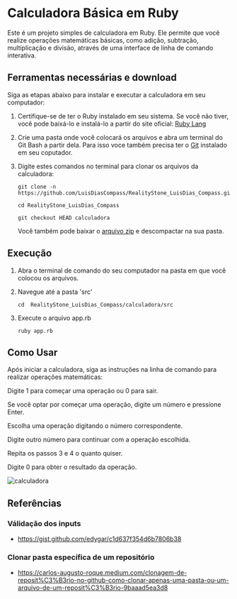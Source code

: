 # Calculadora Básica em Ruby

Este é um projeto simples de calculadora em Ruby. Ele permite que você realize operações matemáticas básicas, como adição, subtração, multiplicação e divisão, através de uma interface de linha de comando interativa.

## Ferramentas necessárias e download

Siga as etapas abaixo para instalar e executar a calculadora em seu computador:

1. Certifique-se de ter o Ruby instalado em seu sistema. Se você não tiver, você pode baixá-lo e instalá-lo a partir do site oficial: [Ruby Lang](https://www.ruby-lang.org/)

2. Crie uma pasta onde você colocará os arquivos e abra um terminal do Git Bash a partir dela. Para isso voce também precisa ter o [Git](https://git-scm.com/) instalado em seu coputador.

3. Digite estes comandos no terminal para clonar os arquivos da calculadora:
   ```
   git clone -n https://github.com/LuisDiasCompass/RealityStone_LuisDias_Compass.git

   cd RealityStone_LuisDias_Compass

   git checkout HEAD calculadora
   ```

   Você também pode baixar o [arquivo zip](https://github.com/LuisDiasCompass/RealityStone_LuisDias_Compass/archive/refs/heads/main.zip) e descompactar na sua pasta.

## Execução
1. Abra o terminal de comando do seu computador na pasta em que você colocou os arquivos.

2. Navegue até a pasta 'src'
   ```
   cd  RealityStone_LuisDias_Compass/calculadora/src
   ```
3. Execute o arquivo app.rb
   ```
   ruby app.rb
   ```

## Como Usar
Após iniciar a calculadora, siga as instruções na linha de comando para realizar operações matemáticas:

Digite 1 para começar uma operação ou 0 para sair.

Se você optar por começar uma operação, digite um número e pressione Enter.

Escolha uma operação digitando o número correspondente.

Digite outro número para continuar com a operação escolhida.

Repita os passos 3 e 4 o quanto quiser.

Digite 0 para obter o resultado da operação.

![calculadora](https://drive.google.com/file/d/1GadEn1kXqHXk9D8J81HsYiPYUrK6BCd9/view?usp=sharing)

## Referências
### Válidação dos inputs
   * https://gist.github.com/edygar/c1d637f354d6b7806b38

### Clonar pasta específica de um repositório
   * https://carlos-augusto-roque.medium.com/clonagem-de-reposit%C3%B3rio-no-github-como-clonar-apenas-uma-pasta-ou-um-arquivo-de-um-reposit%C3%B3rio-9baaad5ea3d8